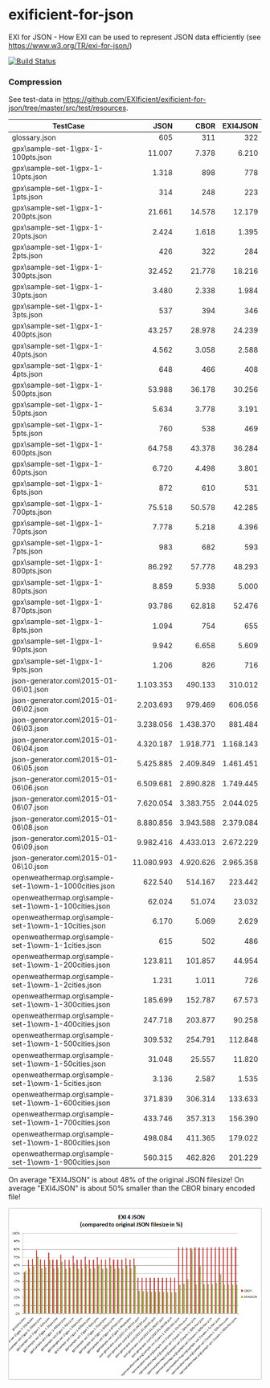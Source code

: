 # exificient-for-json
EXI for JSON - How EXI can be used to represent JSON data efficiently (see <https://www.w3.org/TR/exi-for-json/>)

[![Build Status](https://travis-ci.org/EXIficient/exificient-for-json.svg?branch=master)](https://travis-ci.org/EXIficient/exificient-for-json)


### Compression

See test-data in https://github.com/EXIficient/exificient-for-json/tree/master/src/test/resources.

| TestCase                                              |       JSON |      CBOR |  EXI4JSON |
|-------------------------------------------------------|-----------:|----------:|----------:|
| glossary.json                                         |        605 |       311 |       322 |
| gpx\sample-set-1\gpx-1-100pts.json                    |     11.007 |     7.378 |     6.210 |
| gpx\sample-set-1\gpx-1-10pts.json                     |      1.318 |       898 |       778 |
| gpx\sample-set-1\gpx-1-1pts.json                      |        314 |       248 |       223 |
| gpx\sample-set-1\gpx-1-200pts.json                    |     21.661 |    14.578 |    12.179 |
| gpx\sample-set-1\gpx-1-20pts.json                     |      2.424 |     1.618 |     1.395 |
| gpx\sample-set-1\gpx-1-2pts.json                      |        426 |       322 |       284 |
| gpx\sample-set-1\gpx-1-300pts.json                    |     32.452 |    21.778 |    18.216 |
| gpx\sample-set-1\gpx-1-30pts.json                     |      3.480 |     2.338 |     1.984 |
| gpx\sample-set-1\gpx-1-3pts.json                      |        537 |       394 |       346 |
| gpx\sample-set-1\gpx-1-400pts.json                    |     43.257 |    28.978 |    24.239 |
| gpx\sample-set-1\gpx-1-40pts.json                     |      4.562 |     3.058 |     2.588 |
| gpx\sample-set-1\gpx-1-4pts.json                      |        648 |       466 |       408 |
| gpx\sample-set-1\gpx-1-500pts.json                    |     53.988 |    36.178 |    30.256 |
| gpx\sample-set-1\gpx-1-50pts.json                     |      5.634 |     3.778 |     3.191 |
| gpx\sample-set-1\gpx-1-5pts.json                      |        760 |       538 |       469 |
| gpx\sample-set-1\gpx-1-600pts.json                    |     64.758 |    43.378 |    36.284 |
| gpx\sample-set-1\gpx-1-60pts.json                     |      6.720 |     4.498 |     3.801 |
| gpx\sample-set-1\gpx-1-6pts.json                      |        872 |       610 |       531 |
| gpx\sample-set-1\gpx-1-700pts.json                    |     75.518 |    50.578 |    42.285 |
| gpx\sample-set-1\gpx-1-70pts.json                     |      7.778 |     5.218 |     4.396 |
| gpx\sample-set-1\gpx-1-7pts.json                      |        983 |       682 |       593 |
| gpx\sample-set-1\gpx-1-800pts.json                    |     86.292 |    57.778 |    48.293 |
| gpx\sample-set-1\gpx-1-80pts.json                     |      8.859 |     5.938 |     5.000 |
| gpx\sample-set-1\gpx-1-870pts.json                    |     93.786 |    62.818 |    52.476 |
| gpx\sample-set-1\gpx-1-8pts.json                      |      1.094 |       754 |       655 |
| gpx\sample-set-1\gpx-1-90pts.json                     |      9.942 |     6.658 |     5.609 |
| gpx\sample-set-1\gpx-1-9pts.json                      |      1.206 |       826 |       716 |
| json-generator.com\2015-01-06\01.json                 |  1.103.353 |   490.133 |   310.012 |
| json-generator.com\2015-01-06\02.json                 |  2.203.693 |   979.469 |   606.056 |
| json-generator.com\2015-01-06\03.json                 |  3.238.056 | 1.438.370 |   881.484 |
| json-generator.com\2015-01-06\04.json                 |  4.320.187 | 1.918.771 | 1.168.143 |
| json-generator.com\2015-01-06\05.json                 |  5.425.885 | 2.409.849 | 1.461.451 |
| json-generator.com\2015-01-06\06.json                 |  6.509.681 | 2.890.828 | 1.749.445 |
| json-generator.com\2015-01-06\07.json                 |  7.620.054 | 3.383.755 | 2.044.025 |
| json-generator.com\2015-01-06\08.json                 |  8.880.856 | 3.943.588 | 2.379.084 |
| json-generator.com\2015-01-06\09.json                 |  9.982.416 | 4.433.013 | 2.672.229 |
| json-generator.com\2015-01-06\10.json                 | 11.080.993 | 4.920.626 | 2.965.358 |
| openweathermap.org\sample-set-1\owm-1-1000cities.json |    622.540 |   514.167 |   223.442 |
| openweathermap.org\sample-set-1\owm-1-100cities.json  |     62.024 |    51.074 |    23.032 |
| openweathermap.org\sample-set-1\owm-1-10cities.json   |      6.170 |     5.069 |     2.629 |
| openweathermap.org\sample-set-1\owm-1-1cities.json    |        615 |       502 |       486 |
| openweathermap.org\sample-set-1\owm-1-200cities.json  |    123.811 |   101.857 |    44.954 |
| openweathermap.org\sample-set-1\owm-1-2cities.json    |      1.231 |     1.011 |       726 |
| openweathermap.org\sample-set-1\owm-1-300cities.json  |    185.699 |   152.787 |    67.573 |
| openweathermap.org\sample-set-1\owm-1-400cities.json  |    247.718 |   203.877 |    90.258 |
| openweathermap.org\sample-set-1\owm-1-500cities.json  |    309.532 |   254.791 |   112.848 |
| openweathermap.org\sample-set-1\owm-1-50cities.json   |     31.048 |    25.557 |    11.820 |
| openweathermap.org\sample-set-1\owm-1-5cities.json    |      3.136 |     2.587 |     1.535 |
| openweathermap.org\sample-set-1\owm-1-600cities.json  |    371.839 |   306.314 |   133.633 |
| openweathermap.org\sample-set-1\owm-1-700cities.json  |    433.746 |   357.313 |   156.390 |
| openweathermap.org\sample-set-1\owm-1-800cities.json  |    498.084 |   411.365 |   179.022 |
| openweathermap.org\sample-set-1\owm-1-900cities.json  |    560.315 |   462.826 |   201.229 |

On average "EXI4JSON" is about 48% of the original JSON filesize!
On average "EXI4JSON" is about 50% smaller than the CBOR binary encoded file!

![Compression Figure](compression.png)